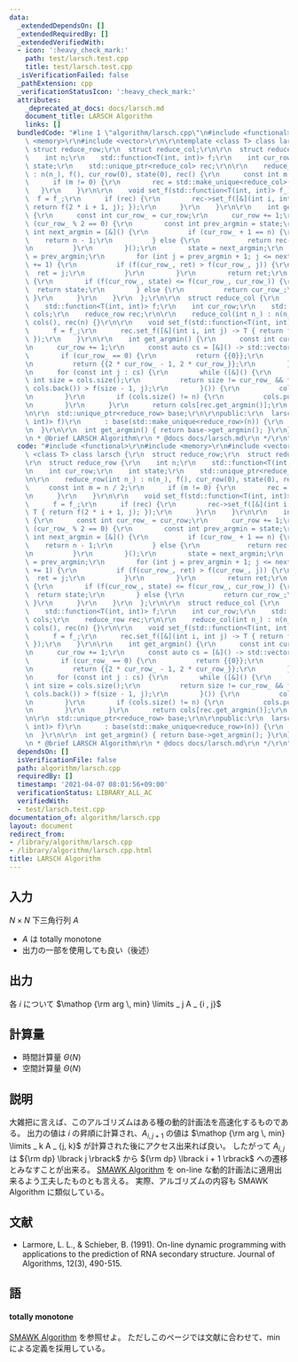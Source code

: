 ```yaml
---
data:
  _extendedDependsOn: []
  _extendedRequiredBy: []
  _extendedVerifiedWith:
  - icon: ':heavy_check_mark:'
    path: test/larsch.test.cpp
    title: test/larsch.test.cpp
  _isVerificationFailed: false
  _pathExtension: cpp
  _verificationStatusIcon: ':heavy_check_mark:'
  attributes:
    _deprecated_at_docs: docs/larsch.md
    document_title: LARSCH Algorithm
    links: []
  bundledCode: "#line 1 \"algorithm/larsch.cpp\"\n#include <functional>\r\n#include\
    \ <memory>\r\n#include <vector>\r\n\r\ntemplate <class T> class larsch {\r\n \
    \ struct reduce_row;\r\n  struct reduce_col;\r\n\r\n  struct reduce_row {\r\n\
    \    int n;\r\n    std::function<T(int, int)> f;\r\n    int cur_row;\r\n    int\
    \ state;\r\n    std::unique_ptr<reduce_col> rec;\r\n\r\n    reduce_row(int n_)\
    \ : n(n_), f(), cur_row(0), state(0), rec() {\r\n      const int m = n / 2;\r\n\
    \      if (m != 0) {\r\n        rec = std::make_unique<reduce_col>(m);\r\n   \
    \   }\r\n    }\r\n\r\n    void set_f(std::function<T(int, int)> f_) {\r\n    \
    \  f = f_;\r\n      if (rec) {\r\n        rec->set_f([&](int i, int j) -> T {\
    \ return f(2 * i + 1, j); });\r\n      }\r\n    }\r\n\r\n    int get_argmin()\
    \ {\r\n      const int cur_row_ = cur_row;\r\n      cur_row += 1;\r\n      if\
    \ (cur_row_ % 2 == 0) {\r\n        const int prev_argmin = state;\r\n        const\
    \ int next_argmin = [&]() {\r\n          if (cur_row_ + 1 == n) {\r\n        \
    \    return n - 1;\r\n          } else {\r\n            return rec->get_argmin();\r\
    \n          }\r\n        }();\r\n        state = next_argmin;\r\n        int ret\
    \ = prev_argmin;\r\n        for (int j = prev_argmin + 1; j <= next_argmin; j\
    \ += 1) {\r\n          if (f(cur_row_, ret) > f(cur_row_, j)) {\r\n          \
    \  ret = j;\r\n          }\r\n        }\r\n        return ret;\r\n      } else\
    \ {\r\n        if (f(cur_row_, state) <= f(cur_row_, cur_row_)) {\r\n        \
    \  return state;\r\n        } else {\r\n          return cur_row_;\r\n       \
    \ }\r\n      }\r\n    }\r\n  };\r\n\r\n  struct reduce_col {\r\n    int n;\r\n\
    \    std::function<T(int, int)> f;\r\n    int cur_row;\r\n    std::vector<int>\
    \ cols;\r\n    reduce_row rec;\r\n\r\n    reduce_col(int n_) : n(n_), f(), cur_row(0),\
    \ cols(), rec(n) {}\r\n\r\n    void set_f(std::function<T(int, int)> f_) {\r\n\
    \      f = f_;\r\n      rec.set_f([&](int i, int j) -> T { return f(i, cols[j]);\
    \ });\r\n    }\r\n\r\n    int get_argmin() {\r\n      const int cur_row_ = cur_row;\r\
    \n      cur_row += 1;\r\n      const auto cs = [&]() -> std::vector<int> {\r\n\
    \        if (cur_row_ == 0) {\r\n          return {{0}};\r\n        } else {\r\
    \n          return {{2 * cur_row_ - 1, 2 * cur_row_}};\r\n        }\r\n      }();\r\
    \n      for (const int j : cs) {\r\n        while ([&]() {\r\n          const\
    \ int size = cols.size();\r\n          return size != cur_row_ && f(size - 1,\
    \ cols.back()) > f(size - 1, j);\r\n        }()) {\r\n          cols.pop_back();\r\
    \n        }\r\n        if (cols.size() != n) {\r\n          cols.push_back(j);\r\
    \n        }\r\n      }\r\n      return cols[rec.get_argmin()];\r\n    }\r\n  };\r\
    \n\r\n  std::unique_ptr<reduce_row> base;\r\n\r\npublic:\r\n  larsch(int n, std::function<T(int,\
    \ int)> f)\r\n      : base(std::make_unique<reduce_row>(n)) {\r\n    base->set_f(f);\r\
    \n  }\r\n\r\n  int get_argmin() { return base->get_argmin(); }\r\n};\r\n\r\n/**\r\
    \n * @brief LARSCH Algorithm\r\n * @docs docs/larsch.md\r\n */\r\n"
  code: "#include <functional>\r\n#include <memory>\r\n#include <vector>\r\n\r\ntemplate\
    \ <class T> class larsch {\r\n  struct reduce_row;\r\n  struct reduce_col;\r\n\
    \r\n  struct reduce_row {\r\n    int n;\r\n    std::function<T(int, int)> f;\r\
    \n    int cur_row;\r\n    int state;\r\n    std::unique_ptr<reduce_col> rec;\r\
    \n\r\n    reduce_row(int n_) : n(n_), f(), cur_row(0), state(0), rec() {\r\n \
    \     const int m = n / 2;\r\n      if (m != 0) {\r\n        rec = std::make_unique<reduce_col>(m);\r\
    \n      }\r\n    }\r\n\r\n    void set_f(std::function<T(int, int)> f_) {\r\n\
    \      f = f_;\r\n      if (rec) {\r\n        rec->set_f([&](int i, int j) ->\
    \ T { return f(2 * i + 1, j); });\r\n      }\r\n    }\r\n\r\n    int get_argmin()\
    \ {\r\n      const int cur_row_ = cur_row;\r\n      cur_row += 1;\r\n      if\
    \ (cur_row_ % 2 == 0) {\r\n        const int prev_argmin = state;\r\n        const\
    \ int next_argmin = [&]() {\r\n          if (cur_row_ + 1 == n) {\r\n        \
    \    return n - 1;\r\n          } else {\r\n            return rec->get_argmin();\r\
    \n          }\r\n        }();\r\n        state = next_argmin;\r\n        int ret\
    \ = prev_argmin;\r\n        for (int j = prev_argmin + 1; j <= next_argmin; j\
    \ += 1) {\r\n          if (f(cur_row_, ret) > f(cur_row_, j)) {\r\n          \
    \  ret = j;\r\n          }\r\n        }\r\n        return ret;\r\n      } else\
    \ {\r\n        if (f(cur_row_, state) <= f(cur_row_, cur_row_)) {\r\n        \
    \  return state;\r\n        } else {\r\n          return cur_row_;\r\n       \
    \ }\r\n      }\r\n    }\r\n  };\r\n\r\n  struct reduce_col {\r\n    int n;\r\n\
    \    std::function<T(int, int)> f;\r\n    int cur_row;\r\n    std::vector<int>\
    \ cols;\r\n    reduce_row rec;\r\n\r\n    reduce_col(int n_) : n(n_), f(), cur_row(0),\
    \ cols(), rec(n) {}\r\n\r\n    void set_f(std::function<T(int, int)> f_) {\r\n\
    \      f = f_;\r\n      rec.set_f([&](int i, int j) -> T { return f(i, cols[j]);\
    \ });\r\n    }\r\n\r\n    int get_argmin() {\r\n      const int cur_row_ = cur_row;\r\
    \n      cur_row += 1;\r\n      const auto cs = [&]() -> std::vector<int> {\r\n\
    \        if (cur_row_ == 0) {\r\n          return {{0}};\r\n        } else {\r\
    \n          return {{2 * cur_row_ - 1, 2 * cur_row_}};\r\n        }\r\n      }();\r\
    \n      for (const int j : cs) {\r\n        while ([&]() {\r\n          const\
    \ int size = cols.size();\r\n          return size != cur_row_ && f(size - 1,\
    \ cols.back()) > f(size - 1, j);\r\n        }()) {\r\n          cols.pop_back();\r\
    \n        }\r\n        if (cols.size() != n) {\r\n          cols.push_back(j);\r\
    \n        }\r\n      }\r\n      return cols[rec.get_argmin()];\r\n    }\r\n  };\r\
    \n\r\n  std::unique_ptr<reduce_row> base;\r\n\r\npublic:\r\n  larsch(int n, std::function<T(int,\
    \ int)> f)\r\n      : base(std::make_unique<reduce_row>(n)) {\r\n    base->set_f(f);\r\
    \n  }\r\n\r\n  int get_argmin() { return base->get_argmin(); }\r\n};\r\n\r\n/**\r\
    \n * @brief LARSCH Algorithm\r\n * @docs docs/larsch.md\r\n */\r\n"
  dependsOn: []
  isVerificationFile: false
  path: algorithm/larsch.cpp
  requiredBy: []
  timestamp: '2021-04-07 08:01:56+09:00'
  verificationStatus: LIBRARY_ALL_AC
  verifiedWith:
  - test/larsch.test.cpp
documentation_of: algorithm/larsch.cpp
layout: document
redirect_from:
- /library/algorithm/larsch.cpp
- /library/algorithm/larsch.cpp.html
title: LARSCH Algorithm
---
```

## 入力
$N \times N$ 下三角行列 $A$
-   $A$ は totally monotone
-   出力の一部を使用しても良い（後述）

## 出力
各 $i$ について $\mathop {\rm arg \, min} \limits _ j A _ {i , j}$

## 計算量
-   時間計算量 $\Theta ( N )$
-   空間計算量 $\Theta ( N )$

## 説明
大雑把に言えば、このアルゴリズムはある種の動的計画法を高速化するものである。
出力の値は $i$ の昇順に計算され、$A _ {i , j + 1}$ の値は
$\mathop {\rm arg \, min} \limits _ k A _ {j, k}$
が計算された後にアクセス出来れば良い。
したがって $A _ {i , j}$ は ${\rm dp} \lbrack j \rbrack$ から
${\rm dp} \lbrack i + 1 \rbrack$ への遷移とみなすことが出来る。
[SMAWK Algorithm](https://noshi91.github.io/Library/library/algorithm/smawk.cpp.html)
を on-line な動的計画法に適用出来るよう工夫したものとも言える。
実際、アルゴリズムの内容も SMAWK Algorithm に類似している。

## 文献
-   Larmore, L. L., & Schieber, B. (1991). On-line dynamic programming with applications to the prediction of RNA secondary structure. Journal of Algorithms, 12(3), 490-515.

## 語

#### totally monotone
[SMAWK Algorithm](https://noshi91.github.io/Library/library/algorithm/smawk.cpp.html) を参照せよ。
ただしこのページでは文献に合わせて、$\min$ による定義を採用している。
